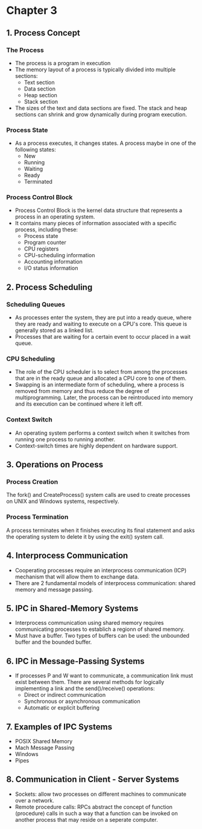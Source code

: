 # Chapter 3
## 1. Process Concept
### The Process
- The process is a program in execution
- The memory layout of a process is typically divided into multiple sections:
  - Text section
  - Data section
  - Heap section
  - Stack section
- The sizes of the text and data sections are fixed. The stack and heap sections can shrink and grow dynamically during program execution.
### Process State
- As a process executes, it changes states. A process maybe in one of the following states:
  - New
  - Running
  - Waiting
  - Ready
  - Terminated
### Process Control Block
- Process Control Block  is the kernel data structure that represents a process in an operating system.
- It contains many pieces of information associated with a specific process, including these:
  - Process state
  - Program counter
  - CPU registers
  - CPU-scheduling information
  - Accounting information
  - I/O status information
## 2. Process Scheduling
### Scheduling Queues
- As processes enter the system, they are put into a ready queue, where they are ready and waiting to execute on a CPU's core. This queue is generally stored as a linked list.
- Processes that are waiting for a certain event to occur placed in a wait queue.
### CPU Scheduling
- The role of the CPU scheduler is to select from among the processes that are in the ready queue and allocated a CPU core to one of them.
- Swapping is an intermediate form of scheduling, where a process is removed from memory and thus reduce the degree of multiprogramming. Later, the process can be reintroduced into memory and its execution can be continued where it left off.
### Context Switch
- An operating system performs a context switch when it switches from running one process to running another.
- Context-switch times are highly dependent on hardware support.
## 3. Operations on Process
### Process Creation
   The fork() and CreateProcess() system calls are used to create processes on UNIX and Windows systems, respectively.
### Process Termination
   A process terminates when it finishes executing its final statement and asks the operating system to delete it by using the exit() system call.
## 4. Interprocess Communication
- Cooperating processes require an interprocess communication (ICP) mechanism that will allow them to exchange data.
- There are 2 fundamental models of interprocess communication: shared memory and message passing.
## 5. IPC in Shared-Memory Systems
- Interprocess communication using shared memory requires communicating processes to establich a regionn of shared memory.
- Must have a buffer. Two types of buffers can be used: the unbounded buffer and the bounded buffer.
## 6. IPC in Message-Passing Systems
- If processes P and W want to communicate, a communication link must exist between them. There are several methods for logically implementing a link and the send()/receive() operations:
  - Direct or indirect communication
  - Synchronous or asynchronous communication
  - Automatic or explicit buffering
## 7. Examples of IPC Systems
- POSIX Shared Memory
- Mach Message Passing
- Windows
- Pipes
## 8. Communication in Client - Server Systems
- Sockets: allow two processes on different machines to communicate over a network.
- Remote procedure calls: RPCs abstract the concept of function (procedure) calls in such a way that a function can be invoked on another process that may reside on a seperate computer.
